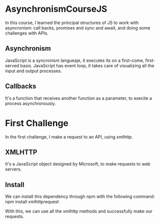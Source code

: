 # AsynchronismCourseJS
<p>In this course, I learned the principal structures of JS to work with asyncronism: call backs, promises and sync and await, and doing some challenges with APIs.</p>

## Asynchronism
<p>JavaScript is a syncronism langueaje, it executes its on a first-come, first-served basis. JavaScript has event loop, it takes care of visualizing all the input and output processes.</p>

## Callbacks
<p>It's a function that receives another function as a parameter, to execite a process asynchronously.</p>

# First Challenge
<p>In the first challenge, I make a request to an API, using xmlhttp.</p>

## XMLHTTP
It's a JavaScript object designed by Microsoft, to make requests to web servers.

## Install
We can install this dependency through npm with the following command: npm install xmlhttprequest

<p>With this, we can use all the xmlhttp methods and successfully make our requests.</p>
